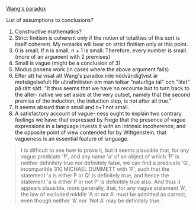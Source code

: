 

[Wang's paradox](https://www.uvm.edu/~uvmsrc/archive/2015/abstracts/uvmsrc2015.pdf)


List of assumptions to conclusions?

1. Constructive mathematics?
2. Strict finitism is coherent only if the notion of totalities of this sort is itself coherent. My remarks will bear on strict finitism only at this point.
3. 0 is small; If n is small, n + 1 is small: Therefore, every number is small.(more of an argument with 2 premises)
4. Small is vague (might be a conclusion of 3)
5. Modus ponens work (in cases where the above argument fails)
6. Efter att ha visat att Wang's paradox inte nödvändigtvist är motsägelsefult för ultrafinitisten om man tolkar "naturliga tal" och "litet" på rätt sätt. "It thus seems that we have no recourse but to turn back to the alter- native we set aside at the very outset, namely that the second premiss of the induction, the induction step, is not after all true."
7. It seems absurd that n small and n+1 not small.
8. A satisfactory account of vague- ness ought to explain two contrary feelings we have: that expressed by Frege that the presence of vague expressions in a language invests it with an intrinsic incoherence; and the opposite point of view contended for by Wittgenstein, that vagueness is an essential feature of language.


> t is difficult to see how to prove it, but it seems plausible that, for any vague predicate 'P', and any name 'a' of an object of which 'P' is neither definitely true nor definitely false, we can find a predicate 'Q', incompatible 310 MICHAEL DUMMETT with 'P', such that the statement 'a is either P or Q' is definitely true, and hence the statement 'a is either P or not P' is definitely true also. And thus it appears plausible, more generally, that, for any vague statement 'A', the law of excluded middle 'A or not A' must be admitted as correct, even though neither 'A' nor 'Not A' may be definitely true.